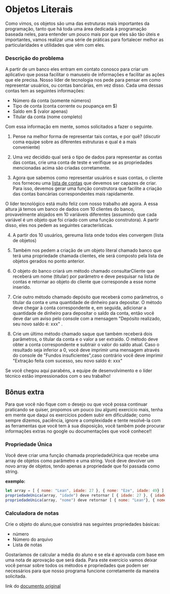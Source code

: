 # Objetos Literais

Como vimos, os objetos são uma das estruturas mais importantes da programação, tanto que há toda uma área dedicada à programação baseada neles, para entender um pouco mais por que eles são tão úteis e importantes, vamos realizar uma série de práticas para fortalecer melhor as particularidades e utilidades que vêm com eles.

### Descrição do problema

A partir de um banco eles entram em contato conosco para criar um aplicativo que possa facilitar o manuseio de informações e facilitar as ações que ele precisa.
Nosso líder de tecnologia nos pede para pensar em como representar usuários, ou contas bancárias, em vez disso. Cada uma dessas contas tem as seguintes informações:

-   Número da conta (somente números)
-   Tipo de conta (conta corrente ou poupança em $)
-   Saldo em $ (valor apenas)
-   Titular da conta (nome completo)

Com essa informação em mente, somos solicitados a fazer o seguinte.

1. Pense na melhor forma de representar tais contas, e por quê? (discutir coma equipe sobre as diferentes estruturas e qual é a mais conveniente)

2. Uma vez decidido qual será o tipo de dados para representar as contas das contas, crie uma conta de teste e verifique se as propriedades mencionadas acima são criadas corretamente.

3. Agora que sabemos como representar usuários e suas contas, o cliente nos forneceu uma [lista de contas](https://drive.google.com/file/d/16L2NejZU49mCLbo6RTmSKtuElOTOYUXv/view?usp=sharinghttps://) que devemos ser capazes de criar. Para isso, devemos gerar uma função construtora que facilite a criação das contas bancárias correspondentes mais rapidamente.

O líder tecnológico está muito feliz com nosso trabalho até agora. A essa altura já temos um banco de dados com 10 clientes do banco, provavelmente alojados em 10 variáveis diferentes (assumindo que cada variável é um objeto que foi criado com uma função construtora). A partir disso, eles nos pedem as seguintes características.

4. A partir dos 10 usuários, gereuma lista onde todos eles convergem (lista de objetos)

5. Também nos pedem a criação de um objeto literal chamado banco que terá uma propriedade chamada clientes, ele será composto pela lista de objetos gerados no ponto anterior.

6. O objeto do banco criará um método chamado consultarCliente que receberá um nome (titular) por parâmetro e deve pesquisar na lista de contas e retornar ao objeto do cliente que corresponde a esse nome inserido.

7. Crie outro método chamado depósito que receberá como parâmetros, o titular da conta e uma quantidade de dinheiro para depositar. O método deve chegar à conta correspondente e, em seguida, adicionar a quantidade de dinheiro para depositar o saldo da conta, então você deve dar um aviso pelo console com a mensagem "Depósito realizado, seu novo saldo é: xxx" .

8. Crie um último método chamado saque que também receberá dois parâmetros, o titular da conta e o valor a ser extraído. O método deve obter a conta correspondente e subtrair o valor do saldo atual. Caso o resultado seja inferior a 0, você deve imprimir uma mensagem através do console de "Fundos insuficientes",caso contrário você deve imprimir "Extração feita com sucesso, seu novo saldo é: xxx"

Se você chegou aqui parabéns, a equipe de desenvolvimento e o líder técnico estão impressionados com o seu trabalho!

## Bônus extra

Para que você não fique com o desejo ou que você possa continuar praticando se quiser, propomos um pouco (ou algum) exercício mais, tenha em mente que daqui os exercícios podem subir em dificuldade; como sempre dizemos, paciência, ignore a complexidade e tente resolvê-la com as ferramentas que você tem à sua disposição, você também pode procurar informações extras no google ou documentações que você conhece!!

### Propriedade Única

Você deve criar uma função chamada propriedadeUnica que recebe uma array de objetos como parâmetro e uma string. Você deve devolver um novo array de objetos, tendo apenas a propriedade que foi passada como string.

**exemplo:**

```js
let array = [ { nome: "Lean", idade: 27 }, { nome: "Eze", idade: 49} ]
propriedadeUnica(array, "idade") deve retornar [ { idade: 27 }, { idade: 49 } ]
propriedadeUnica(array, "nome") deve retornar [ { nome: "Lean"}, { nome: "Eze" } ]

```

### Calculadora de notas

Crie o objeto do aluno,que consistirá nas seguintes propriedades básicas:

-   número
-   Número do arquivo
-   Lista de notas

Gostaríamos de calcular a média do aluno e se ela é aprovada com base em uma nota de aprovação que será dada. Para este exercício vamos deixar você pensar sobre todos os métodos e propriedades que podem ser necessários para que nosso programa funcione corretamente da maneira solicitada.

link do [documento original](https://docs.google.com/document/d/1LmNQOTA_eVUHUwBj6Ekx-JAtr89bdGcl/edit#https://)
